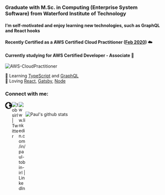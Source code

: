 ### Graduate with M.Sc. in Computing (Enterprise System Software) from Waterford Institute of Technology

#### I’m self-motivated and enjoy learning new technologies, such as GraphQL and React hooks
#### Recently Certified as a AWS Certified Cloud Practitioner ([Feb 2020][ccp]) ☁️
#### Currently studying for AWS Certified Developer - Associate 📖
![AWS-CloudPractitioner](https://user-images.githubusercontent.com/25591390/87874379-49aa7380-c9c1-11ea-96da-a5305afdae36.png)

🧠 Learning [TypeScript][typescript] and [GraphQL][graphql]  
💜 Loving [React][react], [Gatsby][gatsby], [Node][node]

### Connect with me:
[<img align="left" alt="www.paultobinportfolio.com/" width="22px" src="https://raw.githubusercontent.com/iconic/open-iconic/master/svg/globe.svg" />][website]
[<img align="left" alt="tobsirl | Twitter" width="22px" src="https://cdn.jsdelivr.net/npm/simple-icons@v3/icons/twitter.svg" />][twitter]
[<img align="left" alt="www.linkedin.com/in/paul-tobin-irl | LinkedIn" width="22px" src="https://cdn.jsdelivr.net/npm/simple-icons@v3/icons/linkedin.svg" />][linkedin]

<br />

![Paul's github stats](https://github-readme-stats.vercel.app/api?username=tobsirl&hide=contribs,issues&hide_border=true)

[react]: http://reactjs.org
[gatsby]: https://gatsbyjs.org
[website]: https://www.paultobinportfolio.com/
[twitter]: https://twitter.com/tobsirl
[linkedin]: https://www.linkedin.com/in/paul-tobin-irl/
[typescript]: https://www.typescriptlang.org/
[graphql]: https://graphql.org/
[node]: https://nodejs.org/en/
[ccp]: https://www.youracclaim.com/badges/74e0fb6f-61e7-4952-a0f3-020fe2ffbc05/public_url

<!--
**tobsirl/tobsirl** is a ✨ _special_ ✨ repository because its `README.md` (this file) appears on your GitHub profile.
![Github Banner](https://user-images.githubusercontent.com/25591390/87433865-b993b500-c5e1-11ea-94f8-de2ff6755a00.jpg)

Here are some ideas to get you started:

- 🔭 I’m currently working on ...
- 🌱 I’m currently learning ...
- 👯 I’m looking to collaborate on ...
- 🤔 I’m looking for help with ...
- 💬 Ask me about ...
- 📫 How to reach me: ...
- 😄 Pronouns: ...
- ⚡ Fun fact: ...
- 👨🏼‍💻 building [murphee][murphee]
🧠 learning [svelte][svelte] and [tailwind][tailwind]
💜 loving [react][react], [gatsby][gatsby], [styled-components][styled], [jamstack][jamstack]
-->

<!-- 🏡 [website][website] **|**
🐦 [twitter][twitter] **|**
👔 [linkedin][linkedin] -->

